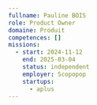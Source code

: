```yaml
---
fullname: Pauline BOIS
role: Product Owner
domaine: Produit
competences: []
missions:
  - start: 2024-11-12
    end: 2025-03-04
    status: independent
    employer: Scopopop
    startups:
      - aplus
---
```

